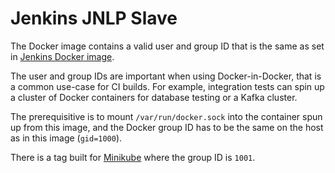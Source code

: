 Jenkins JNLP Slave
==================

The Docker image contains a valid user and group ID that is the same as set in [Jenkins Docker image](https://hub.docker.com/r/jenkins/jenkins/).

The user and group IDs are important when using Docker-in-Docker, that is a common use-case for CI builds. For example, integration tests can spin up a cluster of Docker containers for database testing or a Kafka cluster.

The prerequisitive is to mount `/var/run/docker.sock` into the container spun up from this image, and the Docker group ID has to be the same on the host as in this image (`gid=1000`).

There is a tag built for [Minikube](https://kubernetes.io/docs/setup/minikube/) where the group ID is `1001`.
